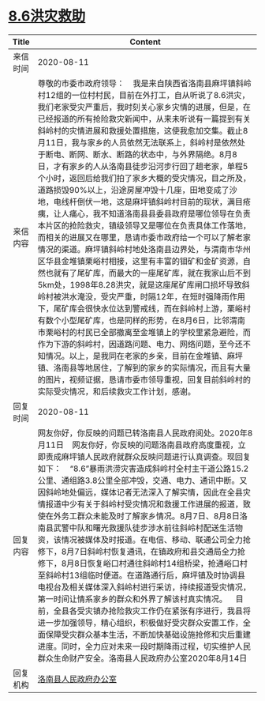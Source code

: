 # <a href="http://www.shangluo.gov.cn/zmhd/ldxxxx.jsp?urltype=leadermail.LeaderMailContentUrl&wbtreeid=1112&leadermailid=6301">8.6洪灾救助</a>
| Title |                                                                                                                                                                                                                                                                                                                                                                         Content                                                                                                                                                                                                                                                                                                                                                                          |
|:-----:|----------------------------------------------------------------------------------------------------------------------------------------------------------------------------------------------------------------------------------------------------------------------------------------------------------------------------------------------------------------------------------------------------------------------------------------------------------------------------------------------------------------------------------------------------------------------------------------------------------------------------------------------------------------------------------------------------------------------------------------------------------|
| 来信时间  | 2020-08-11                                                                                                                                                                                                                                                                                                                                                                                                                                                                                                                                                                                                                                                                                                                                               |
| 来信内容  | 尊敬的市委市政府领导：    我是来自陕西省洛南县麻坪镇斜岭村12组的一位村村民，目前在外打工，自从听说了8.6洪灾，我们老家受灾严重后，我时刻关心家乡灾情的进展，但是，在已经报道的所有抢险救灾新闻中，从来未听说有一篇提到有关斜岭村的灾情进展和救援处置措施，这使我愈加交集。截止8月11日，我与家乡的人员依然无法联系上，斜岭村是依然处于断电、断网、断水、断路的状态中，与外界隔绝。8月8日，才有家乡的人从洛南县徒步沿河步行回了趟老家，单程5个小时，返回后给我们拍了家乡大概的受灾情况，目之所及，道路损毁90%以上，沿途房屋冲毁十几座，田地变成了沙地，电线杆倒伏一地，这是麻坪镇斜岭村目前的现状，满目疮痍，让人痛心，我不知道洛南县县委县政府是哪位领导在负责本片区的抢险救灾，镇级领导又是哪位在负责具体工作落地，而相关的进展又在哪里，恳请市委市政府给一个可以了解老家情况的渠道。麻坪镇斜岭村地处洛南县边界处，与渭南市华州区华县金堆镇栗峪村相接，这里有丰富的钼矿和金矿资源，自然也就有了尾矿库，而最大的一座尾矿库，就在我家山后不到5km处，1998年8.28洪灾，就是这座尾矿库闸口损坏导致斜岭村被洪水淹没，受灾严重，时隔12年，在短时强降雨作用下，尾矿库会很快水位达到警戒线，而在斜岭村上游，栗峪村有数个小型尾矿库，也是同样的形势，在8月6日，比邻渭南市栗峪村的村民已全部撤离至金堆镇上的学校里紧急避险，而作为下游的斜岭村，因道路问题、电力、网络问题，至今还不知情况。以上，是我同在老家的乡亲，目前在金堆镇、麻坪镇、洛南县等地居住，了解到的家乡的实际情况，而且有大量的图片，视频证据，恳请市委市领导重视，回复目前斜岭村的实际受灾情况，和后续救灾工作计划，感谢。 |
| 回复时间  | 2020-08-11                                                                                                                                                                                                                                                                                                                                                                                                                                                                                                                                                                                                                                                                                                                                               |
| 回复内容  | 网友你好，你反映的问题已转洛南县人民政府阅处。2020年8月11日    网友你好，你反映的问题洛南县政府高度重视，立即责成麻坪镇人民政府就群众反映问题进行认真调查。现回复如下：    “8.6”暴雨洪涝灾害造成斜岭村全村主干道公路15.2公里、通组路3.8公里全部冲毁，交通、电力、通讯中断。又因斜岭地处偏远，媒体记者无法深入了解实情，因此在全县灾情报道中少有关于斜岭村受灾情况和救援工作进展的报道，致使在外务工群众未能及时了解家乡情况。8月7日、8月8日洛南县武警中队和曙光救援队徒步涉水前往斜岭村配送生活物资，该情况被媒体及时报道。在电信、移动、联通公司全力抢修下，8月7日斜岭村恢复通讯，在镇政府和县交通局全力抢修下，8月8日恢复峪口村通往斜岭村14组桥梁，抢通峪口村至斜岭村13组临时便道。在道路通行后，麻坪镇及时协调县电视台及相关媒体深入斜岭村进行采访，持续报道受灾情况，第一时间让情系家乡的群众和外界了解该村真实情况。    目前，全县各受灾镇办抢险救灾工作仍在紧张有序进行，我县将进一步加强领导，精心组织，积极做好受灾群众安置工作，全面保障受灾群众基本生活，不断加快基础设施抢修和灾后重建进度。同时，全力应对未来一段时期降雨过程，切实维护人民群众生命财产安全。洛南县人民政府办公室2020年8月14日                                                                                                                                                                           |
| 回复机构  | <a href="../../categories/agencies/洛南县人民政府办公室.md">洛南县人民政府办公室</a>                                                                                                                                                                                                                                                                                                                                                                                                                                                                                                                                                                                                                                                                                         |